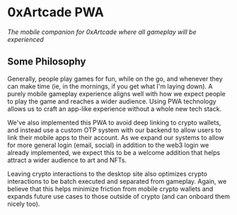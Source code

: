 # 0xArtcade PWA
*The mobile companion for 0xArtcade where all gameplay will be experienced*

## Some Philosophy
Generally, people play games for fun, while on the go, and whenever they can make time (ie, in the mornings, if you get what I'm laying down). A purely mobile gameplay experience aligns well with how we expect people to play the game and reaches a wider audience. Using PWA technology allows us to craft an app-like experience without a whole new tech stack.

We've also implemented this PWA to avoid deep linking to crypto wallets, and instead use a custom OTP system with our backend to allow users to link their mobile apps to their account. As we expand our systems to allow for more general login (email, social) in addition to the web3 login we already implemented, we expect this to be a welcome addition that helps attract a wider audience to art and NFTs. 

Leaving crypto interactions to the desktop site also optimizes crypto interactions to be batch executed and separated from gameplay. Again, we believe that this helps minimize friction from mobile crypto wallets and expands future use cases to those outside of crypto (and can onboard them nicely too).